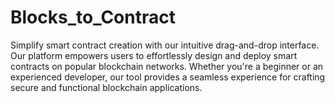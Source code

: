 # Blocks_to_Contract
Simplify smart contract creation with our intuitive drag-and-drop interface. Our platform empowers users to effortlessly design and deploy smart contracts on popular blockchain networks. Whether you're a beginner or an experienced developer, our tool provides a seamless experience for crafting secure and functional blockchain applications.
